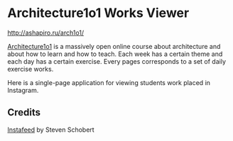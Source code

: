# Architecture1o1 Works Viewer
http://ashapiro.ru/arch1o1/

[Architecture1o1](https://iversity.org/en/courses/architecture-101-part-i) is a massively open online course about architecture and about how to learn and how to teach. Each week has a certain theme and each day has a certain exercise. Every pages corresponds to a set of daily exercise works.

Here is a single-page application for viewing students work placed in Instagram.

## Credits
[Instafeed](http://instafeedjs.com) by Steven Schobert



